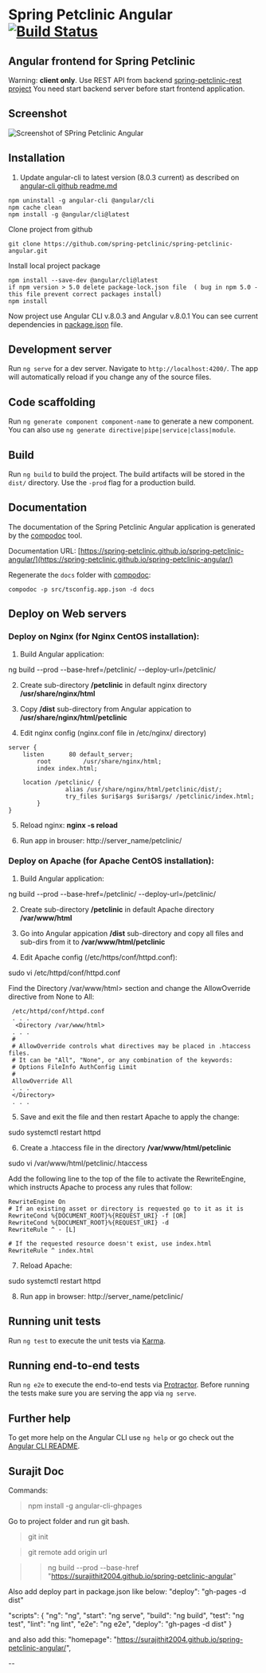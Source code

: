# Spring Petclinic Angular [![Build Status](https://travis-ci.org/spring-petclinic/spring-petclinic-angular.png?branch=master)](https://travis-ci.org/spring-petclinic/spring-petclinic-angular/)

## Angular frontend for Spring Petclinic

Warning: **client only**. 
  Use REST API from backend [spring-petclinic-rest project](https://github.com/spring-petclinic/spring-petclinic-rest)
  You need start backend server before start frontend application.

## Screenshot

![Screenshot of SPring Petclinic Angular](https://cloud.githubusercontent.com/assets/838318/23263243/f4509c4a-f9dd-11e6-951b-69d0ef72d8bd.png)
  

## Installation

1. Update angular-cli to latest version (8.0.3 current)
as described on [angular-cli github readme.md](https://github.com/angular/angular-cli#updating-angular-cli)

````
npm uninstall -g angular-cli @angular/cli
npm cache clean
npm install -g @angular/cli@latest
````
Clone project from github
````
git clone https://github.com/spring-petclinic/spring-petclinic-angular.git
````
Install local project package
````
npm install --save-dev @angular/cli@latest
if npm version > 5.0 delete package-lock.json file  ( bug in npm 5.0 - this file prevent correct packages install)
npm install
````

Now project use Angular CLI v.8.0.3 and Angular v.8.0.1
You can see current dependencies in [package.json](package.json) file.

## Development server

Run `ng serve` for a dev server. Navigate to `http://localhost:4200/`. The app will automatically reload if you change any of the source files.

## Code scaffolding

Run `ng generate component component-name` to generate a new component. You can also use `ng generate directive|pipe|service|class|module`.

## Build

Run `ng build` to build the project. The build artifacts will be stored in the `dist/` directory. Use the `-prod` flag for a production build.

## Documentation

The documentation of the Spring Petclinic Angular application is generated by the [compodoc](https://compodoc.app) tool.

Documentation URL: [https://spring-petclinic.github.io/spring-petclinic-angular/](https://spring-petclinic.github.io/spring-petclinic-angular/)

Regenerate the `docs` folder with [compodoc](https://compodoc.app):
```
compodoc -p src/tsconfig.app.json -d docs
```

## Deploy on Web servers

### Deploy on Nginx (for Nginx CentOS installation):

1. Build Angular application:

  ng build --prod --base-href=/petclinic/ --deploy-url=/petclinic/

2. Create sub-directory **/petclinic** in default nginx directory **/usr/share/nginx/html**

3. Copy **/dist**  sub-directory from Angular appication to  **/usr/share/nginx/html/petclinic**

4. Edit nginx config (nginx.conf file in /etc/nginx/ directory)

```
server {
	listen       80 default_server;
        root         /usr/share/nginx/html;
        index index.html;

	location /petclinic/ {
                alias /usr/share/nginx/html/petclinic/dist/;
                try_files $uri$args $uri$args/ /petclinic/index.html;
        }
}
```

5. Reload nginx:  **nginx -s reload**

6. Run app in brouser:  http://server_name/petclinic/

### Deploy on Apache (for Apache CentOS installation):

1. Build Angular application:

ng build --prod --base-href=/petclinic/ --deploy-url=/petclinic/

2. Create sub-directory **/petclinic** in default Apache directory **/var/www/html**

3. Go into Angular appication **/dist** sub-directory and copy all files and sub-dirs from it to **/var/www/html/petclinic**

4. Edit Apache config (/etc/https/conf/httpd.conf):

sudo vi /etc/httpd/conf/httpd.conf

Find the Directory /var/www/html> section and change the AllowOverride directive from None to All:
```
 /etc/httpd/conf/httpd.conf
 . . .
  <Directory /var/www/html>
 . . .
 # 
 # AllowOverride controls what directives may be placed in .htaccess files.
 # It can be "All", "None", or any combination of the keywords:
 # Options FileInfo AuthConfig Limit
 #
 AllowOverride All
 . . .
 </Directory>
 . . .
```
5. Save and exit the file and then restart Apache to apply the change:

sudo systemctl restart httpd

6. Create a .htaccess file in the directory **/var/www/html/petclinic**

sudo vi /var/www/html/petclinic/.htaccess

Add the following line to the top of the file to activate the RewriteEngine, which instructs Apache to process any rules that follow:
```
RewriteEngine On  
# If an existing asset or directory is requested go to it as it is
RewriteCond %{DOCUMENT_ROOT}%{REQUEST_URI} -f [OR]  
RewriteCond %{DOCUMENT_ROOT}%{REQUEST_URI} -d  
RewriteRule ^ - [L]

# If the requested resource doesn't exist, use index.html
RewriteRule ^ index.html  
```
7. Reload Apache:

sudo systemctl restart httpd

8. Run app in browser: http://server_name/petclinic/

## Running unit tests

Run `ng test` to execute the unit tests via [Karma](https://karma-runner.github.io).

## Running end-to-end tests

Run `ng e2e` to execute the end-to-end tests via [Protractor](http://www.protractortest.org/).
Before running the tests make sure you are serving the app via `ng serve`.

## Further help

To get more help on the Angular CLI use `ng help` or go check out the [Angular CLI README](https://github.com/angular/angular-cli/blob/master/README.md).

## Surajit Doc
Commands:
> npm install -g angular-cli-ghpages


Go to project folder and run git bash.
>git init

> git remote add origin url

>>ng build --prod --base-href "https://surajithit2004.github.io/spring-petclinic-angular"

Also add deploy part in package.json like below:
"deploy": "gh-pages -d dist"

"scripts": {
    "ng": "ng",
    "start": "ng serve",
    "build": "ng build",
    "test": "ng test",
    "lint": "ng lint",
    "e2e": "ng e2e",
    "deploy": "gh-pages -d dist"
  }

  and also add this:
  "homepage": "https://surajithit2004.github.io/spring-petclinic-angular/",

  --
  